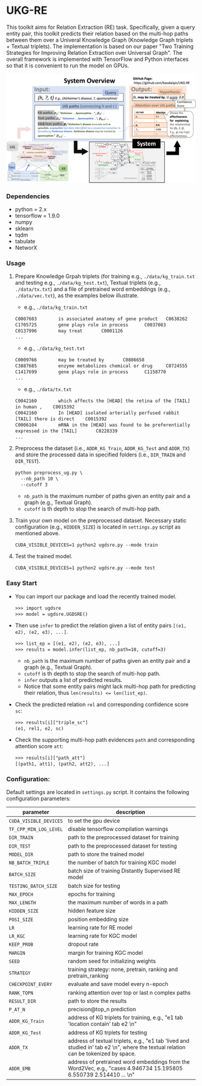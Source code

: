 # UKG-RE

This toolkit aims for Relation Extraction (RE) task. Specifically, given a query entity pair, this toolkit predicts their relation based on the multi-hop paths between them over a Univeral Knowledge Graph (Knowledge Graph triplets + Textual triplets). The implementation is based on our paper "Two Training Strategies for Improving Relation Extraction over Universal Graph". The overall framework is implemented with TensorFlow and Python interfaces so that it is convenient to run the model on GPUs.

<img src="system_description.png" width="600">

### Dependencies
- python = 2.x
- tensorflow = 1.9.0
- numpy
- sklearn
- tqdm
- tabulate
- NetworX

### Usage
1. Prepare Knowledge Grpah triplets (for training e.g., `./data/kg_train.txt` and testing e.g., `./data/kg_test.txt`), Textual triplets (e.g., `./data/tx.txt`) and a file of pretrained word embeddings (e.g., `./data/vec.txt`), as the examples below illustrate.
    - e.g., `./data/kg_train.txt`
    ~~~~
    C0007603        is associated anatomy of gene product   C0638262
    C1705725        gene plays role in process      C0037083
    C0137996        may treat       C0001126
    ...
    ~~~~
    - e.g., `./data/kg_test.txt`
    ~~~~
    C0009766        may be treated by       C0886658
    C3887685        enzyme metabolizes chemical or drug     C0724555
    C1417699        gene plays role in process      C1158770
    ...
    ~~~~
    - e.g., `./data/tx.txt`
    ~~~~
    C0042160        which affects the [HEAD] the retina of the [TAIL] in human ,    C0015392
    C0042160        In [HEAD] isolated arterially perfused rabbit [TAIL] there is direct    C0015392
    C0006104        mRNA in the [HEAD] was found to be preferentially expressed in the [TAIL]       C0228339
    ...
    ~~~~

2. Preprocess the dataset (i.e., `ADDR_KG_Train`, `ADDR_KG_Test` and `ADDR_TX`) and store the processed data in specified folders (i.e., `DIR_TRAIN` and `DIR_TEST`).

    ~~~~
    python preprocess_ug.py \
      --nb_path 10 \
      --cutoff 3
    ~~~~
    - `nb_path` is the maximum number of paths given an entity pair and a graph (e.g., Textual Graph).
    - `cutoff` is th depth to stop the search of multi-hop path.
    
3. Train your own model on the preprocessed dataset. Necessary static configuration (e.g., `HIDDEN_SIZE`) is located in `settings.py` script as mentioned above.
    ~~~~
    CUDA_VISIBLE_DEVICES=1 python2 ugdsre.py --mode train
    ~~~~

4. Test the trained model.
    ~~~~
    CUDA_VISIBLE_DEVICES=1 python2 ugdsre.py --mode test
    ~~~~
    

### Easy Start
- You can import our package and load the recently trained model.
  ~~~~
  >>> import ugdsre
  >>> model = ugdsre.UGDSRE()
  ~~~~
  
- Then use `infer` to predict the relation given a list of entity pairs `[(e1, e2), (e2, e3), ...]`.
  ~~~~
  >>> list_ep = [(e1, e2), (e2, e3), ...]
  >>> results = model.infer(list_ep, nb_path=10, cutoff=3)
  ~~~~
  - `nb_path` is the maximum number of paths given an entity pair and a graph (e.g., Textual Graph).
  - `cutoff` is th depth to stop the search of multi-hop path.
  - `infer` outputs a list of predicted results.
  -  Notice that some entity pairs might lack multi-hop path for predicting their relation, thus `len(results) <= len(list_ep)`.
  
- Check the predicted relation `rel` and corresponding confidence score `sc`:
  ~~~~
  >>> results[i]["triple_sc"]
  (e1, rel1, e2, sc)
  ~~~~
  
- Check the supporting multi-hop path evidences `path` and corresponding attention score `att`:
  ~~~~
  >>> results[i]["path_att"]
  [(path1, att1), (path2, att2), ...]
  ~~~~


### Configuration:
Default settings are located in `settings.py` script. It contains the following configuration parameters:

| parameter | description |
|---|---|
| `CUDA_VISIBLE_DEVICES` | to set the gpu device |
| `TF_CPP_MIN_LOG_LEVEL` | disable tensorflow compilation warnings |
| `DIR_TRAIN` | path to the preprocessed dataset for training |
| `DIR_TEST` | path to the preprocessed dataset for testing |
| `MODEL_DIR` | path to store the trained model |
| `NB_BATCH_TRIPLE` | the number of batch for training KGC model |
| `BATCH_SIZE` | batch size of training Distantly Supervised RE model |
| `TESTING_BATCH_SIZE` | batch size for testing |
| `MAX_EPOCH` | epochs for training |
| `MAX_LENGTH` | the maximum number of words in a path |
| `HIDDEN_SIZE` | hidden feature size |
| `POSI_SIZE` | position embedding size |
| `LR` | learning rate for RE model |
| `LR_KGC` | learning rate for KGC model |
| `KEEP_PROB` | dropout rate |
| `MARGIN` | margin for training KGC model |
| `SEED` | random seed for initializing weights |
| `STRATEGY` | training strategy: none, pretrain, ranking and pretrain_ranking|
| `CHECKPOINT_EVERY` | evaluate and save model every n-epoch |
| `RANK_TOPN` | ranking attention over top or last n complex paths |
| `RESULT_DIR` | path to store the results |
| `P_AT_N`| precision@top_n prediction |
| `ADDR_KG_Train` | address of KG triplets for training, e.g., "e1 tab 'location contain' tab e2 \n" |
| `ADDR_KG_Test` | address of KG trplets for testing |
| `ADDR_TX` | address of textual triplets, e.g., "e1 tab 'lived and studied in' tab e2 \n", where the textual relation can be tokenized by space. |
| `ADDR_EMB` | address of pretrained word embeddings from the Word2Vec, e.g., "cases 4.946734 15.195805 6.550739 2.514410 ... \n" |

